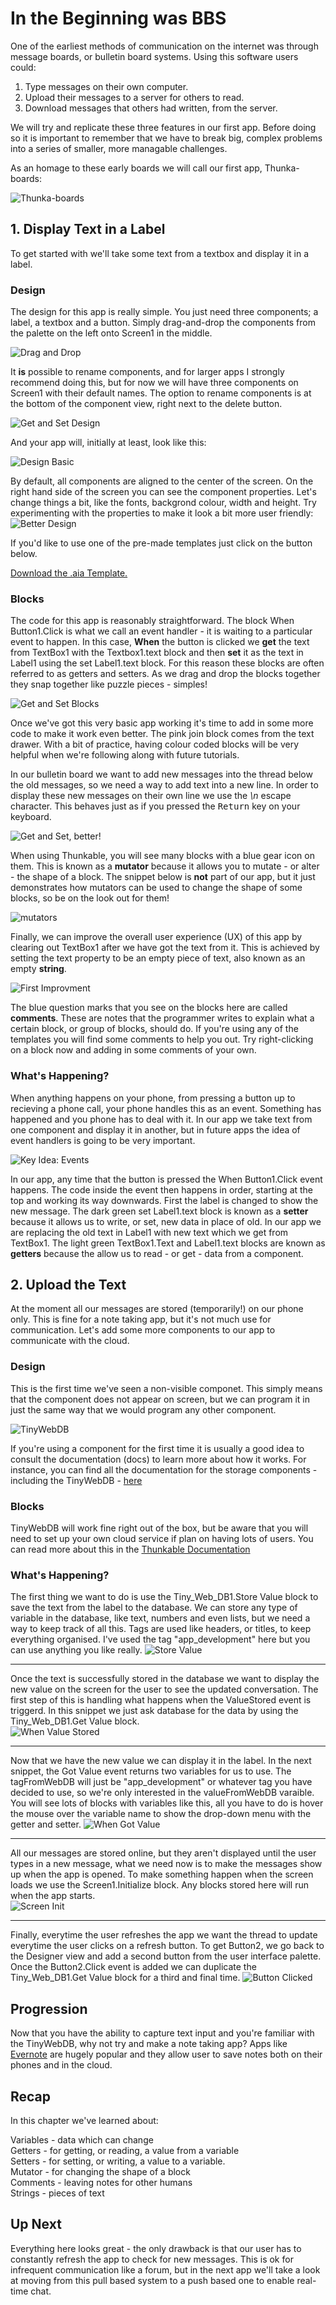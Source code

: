# In the Beginning was BBS

One of the earliest methods of communication on the internet was through message boards, or bulletin board systems. Using this software users could:

1. Type messages on their own computer.
2. Upload their messages to a server for others to read.
3. Download messages that others had written, from the server.

We will try and replicate these three features in our first app. Before doing so it is important to remember that we have to break big, complex problems into a series of smaller, more managable challenges. 

As an homage to these early boards we will call our first app, Thunka-boards:

![Thunka-boards](img/Thunka-boards.png)

## 1. Display Text in a Label

To get started with we'll take some text from a textbox and display it in a label.

### Design

The design for this app is really simple. You just need three components; a label, a textbox and a button. Simply drag-and-drop the components from the palette on the left onto Screen1 in the middle.

![Drag and Drop](img/get_and_set.gif)

It **is** possible to rename components, and for larger apps I strongly recommend doing this, but for now we will have three components on Screen1 with their default names. The option to rename components is at the bottom of the component view, right next to the delete button.

![Get and Set Design](img/comp_get_and_set.png)

And your app will, initially at least, look like this:

![Design Basic](img/design_gas_basic.png)

By default, all components are aligned to the center of the screen. On the right hand side of the screen you can see the component properties. Let's change things a bit, like the fonts, backgrond colour, width and height. Try experimenting with the properties to make it look a bit more user friendly:
![Better Design](img/design_gas.png)

If you'd like to use one of the pre-made templates just click on the button below.

<!-- <button>Open Design in Thunkable</button>
 -->
<a href="aia/thunka_boards_template.aia" download class="flat_btn"><i class="fa fa-cloud-download"></i>
	Download the .aia Template.
</a>


### Blocks

The code for this app is reasonably straightforward. The block <span class="block control">When Button1.Click</span> is what we call an event handler - it is waiting to a particular event to happen. In this case, **When** the button is clicked we **get** the text from TextBox1 with the <span class="block getter">Textbox1.text</span> block and then **set** it as the text in Label1 using the <span class="block setter">set Label1.text</span> block. For this reason these blocks are often referred to as getters and setters. As we drag and drop the blocks together they snap together like puzzle pieces - simples!

![Get and Set Blocks](img/get_and_set_blocks1.gif)

<!-- ![Get and Set Blocks](img/blocks_get_and_set.png) -->

Once we've got this very basic app working it's time to add in some more code to make it work even better. The pink <span class="block text">join</span> block comes from the text drawer. With a bit of practice, having colour coded blocks will be very helpful when we're following along with future tutorials. 

In our bulletin board we want to add new messages into the thread below the old messages, so we need a way to add text into a new line. In order to display these new messages on their own line we use the *\n* escape character. This behaves just as if you pressed the <kbd>Return</kbd> key on your keyboard.

![Get and Set, better!](img/get_and_set_blocks2.gif)

When using Thunkable, you will see many blocks with a blue gear icon on them. This is known as a **mutator** because it allows you to mutate - or alter - the shape of a block. The snippet below is **not** part of our app, but it just demonstrates how mutators can be used to change the shape of some blocks, so be on the look out for them!

![mutators](img/mutator.gif)

Finally, we can improve the overall user experience (UX) of this app by clearing out TextBox1 after we have got the text from it. This is achieved by setting the text property to be an empty piece of text, also known as an empty **string**.

![First Improvment](img/blocks_gas_better.png)

The blue question marks that you see on the blocks here are called **comments**. These are notes that the programmer writes to explain what a certain block, or group of blocks, should do. If you're using any of the templates you will find some comments to help you out. Try right-clicking on a block now and adding in some comments of your own.

### What's Happening?

When anything happens on your phone, from pressing a button up to recieving a phone call, your phone handles this as an event. Something has happened and you phone has to deal with it. In our app we take text from one component and display it in another, but in future apps the idea of event handlers is going to be very important. 

![Key Idea: Events](img/key_event.png)

In our app, any time that the button is pressed the <span class="block control">When Button1.Click</span> event happens. The code inside the event then happens in order, starting at the top and working its way downwards. 
First the label is changed to show the new message. The dark green <span class="block setter">set Label1.text</span> block is known as a **setter** because it allows us to write, or set, new data in place of old. In our app we are replacing the old text in Label1 with new text which we get from TextBox1. The light green <span class="block getter">TextBox1.Text</span> and <span class="block getter">Label1.text</span> blocks are known as **getters** because the allow us to read - or get - data from a component.

## 2. Upload the Text

At the moment all our messages are stored (temporarily!) on our phone only. This is fine for a note taking app, but it's not much use for communication. Let's add some more components to our app to communicate with the cloud. 

### Design

This is the first time we've seen a non-visible componet. This simply means that the component does not appear on screen, but we can program it in just the same way that we would program any other component.

![TinyWebDB](img/comp_thunkaboards.png)

If you're using a component for the first time it is usually a good idea to consult the documentation (docs) to learn more about how it works. For instance, you can find all the documentation for the storage components - including the TinyWebDB - [here](http://thunkable.com/reference/components/storage_components.html)

### Blocks

TinyWebDB will work fine right out of the box, but be aware that you will need to set up your own cloud service if plan on having lots of users. You can read more about this in the [Thunkable Documentation](http://thunkable.com/explore/custom-tinywebdb-service.html)

### What's Happening?

The first thing we want to do is use the <span class="block procedure">Tiny_Web_DB1.Store Value</span> block to save the text from the label to the database. We can store any type of variable in the database, like text, numbers and even lists, but we need a way to keep track of all this. Tags are used like headers, or titles, to keep everything organised. I've used the tag "app_development" here but you can use anything you like really.
![Store Value](img/store_value.gif)
<hr>

Once the text is successfully stored in the database we want to display the new value on the screen for the user to see the updated conversation. The first step of this is handling what happens when the ValueStored event is triggerd. In this snippet we just ask database for the data by using the <span class="block procedure">Tiny_Web_DB1.Get Value</span> block.  
![When Value Stored](img/when_value_stored.gif)
<hr>

Now that we have the new value we can display it in the label. In the next snippet, the <span class="block control">Got Value</span> event returns two variables for us to use. The <span class="block variable">tagFromWebDB</span> will just be "app_development" or whatever tag you have decided to use, so we're only interested in the <span class="block variable">valueFromWebDB</span> varaible. You will see lots of blocks with variables like this, all you have to do is hover  the mouse over the variable name to show the drop-down menu with the getter and setter.
![When Got Value](img/when_got_value.gif)
<hr>

All our messages are stored online, but they aren't displayed until the user types in a new message, what we need now is to make the messages show up when the app is opened. To make something happen when the screen loads we use the <span class="block control">Screen1.Initialize</span> block. Any blocks stored here will run when the app starts.  
![Screen Init](img/when_screen_initialize.gif)
<hr>

Finally, everytime the user refreshes the app we want the thread to update everytime the user clicks on a refresh button. To get Button2, we go back to the Designer view and add a second button from the user interface palette. Once the <span class="block control">Button2.Click</span> event is added we can duplicate the <span class="block procedure">Tiny_Web_DB1.Get Value</span> block for a third and final time. 
![Button Clicked](img/btn_get_value.gif)


## Progression


Now that you have the ability to capture text input and you're familiar with the TinyWebDB, why not try and make a note taking app? Apps like [Evernote](https://play.google.com/store/apps/details?id=com.evernote) are hugely popular and they allow user to save notes both on their phones and in the cloud.

## Recap

In this chapter we've learned about:

Variables - data which can change  
Getters - for getting, or reading, a value from a variable  
Setters - for setting, or writing, a value to a variable.  
Mutator - for changing the shape of a block  
Comments - leaving notes for other humans  
Strings - pieces of text  

## Up Next

Everything here looks great - the only drawback is that our user has to constantly refresh the app to check for new messages. This is ok for infrequent communication like a forum, but in the next app we'll take a look at moving from this pull based system to a push based one to enable real-time chat.



